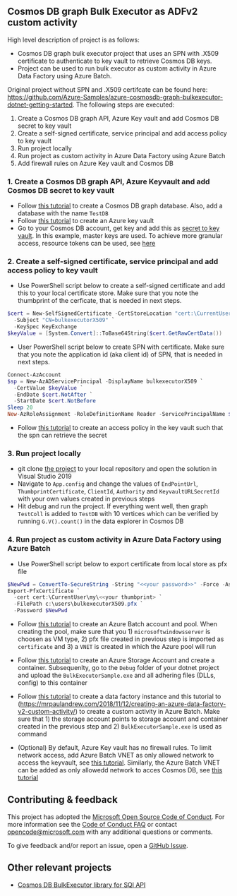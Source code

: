 ## Cosmos DB graph Bulk Executor as ADFv2 custom activity ##

High level description of project is as follows:

- Cosmos DB graph bulk executor project that uses an SPN with .X509 certificate to authenticate to key vault to retrieve Cosmos DB keys.
- Project can be used to run bulk executor as custom activity in Azure Data Factory using Azure Batch. 

Original project without SPN and .X509 certifcate can be found here: https://github.com/Azure-Samples/azure-cosmosdb-graph-bulkexecutor-dotnet-getting-started. The following steps are executed:

1. Create a Cosmos DB graph API, Azure Key vault and add Cosmos DB secret to key vault
2. Create a self-signed certificate, service principal and add access policy to key vault
3. Run project locally 
4. Run project as custom activity in Azure Data Factory using Azure Batch
5. Add firewall rules on Azure Key vault and Cosmos DB

### 1. Create a Cosmos DB graph API, Azure Keyvault and add Cosmos DB secret to key vault ###

- Follow [this tutorial](https://docs.microsoft.com/en-us/azure/cosmos-db/create-graph-dotnet#create-a-database-account) to create a Cosmos DB graph database. Also, add a database with the name `TestDB`
- Follow [this tutorial](https://docs.microsoft.com/en-us/azure/key-vault/general/quick-create-portal#create-a-vault) to create an Azure key vault
- Go to your Cosmos DB account, get key and add this as [secret to key vault](https://docs.microsoft.com/en-us/azure/key-vault/secrets/quick-create-portal#add-a-secret-to-key-vault). In this example, master keys are used. To achieve more granular access, resource tokens can be used, see [here](https://docs.microsoft.com/en-us/azure/cosmos-db/secure-access-to-data)

### 2. Create a self-signed certificate, service principal and add access policy to key vault ###

- Use PowerShell script below to create a self-signed certificate and add this to your local certificate store. Make sure that you note the thumbprint of the cerficate, that is needed in next steps.

```powershell
$cert = New-SelfSignedCertificate -CertStoreLocation "cert:\CurrentUser\My" `
  -Subject "CN=bulkexecutorX509" `
  -KeySpec KeyExchange
$keyValue = [System.Convert]::ToBase64String($cert.GetRawCertData())
```

-  User PowerShell script below to create SPN with certificate. Make sure that you note the application id (aka client id) of SPN, that is needed in next steps.

```powershell
Connect-AzAccount
$sp = New-AzADServicePrincipal -DisplayName bulkexecutorX509 `
  -CertValue $keyValue `
  -EndDate $cert.NotAfter `
  -StartDate $cert.NotBefore
Sleep 20
New-AzRoleAssignment -RoleDefinitionName Reader -ServicePrincipalName $sp.ApplicationId
```

- Follow [this tutorial](https://docs.microsoft.com/en-us/azure/key-vault/general/group-permissions-for-apps#give-the-principal-access-to-your-key-vault) to create an access policy in the key vault such that the spn can retrieve the secret

### 3. Run project locally ###

- git clone [the project](https://github.com/rebremer/azure-cosmosdb-graph-bulkexecutor-spnX509.git) to your local repository and open the solution in Visual Studio 2019
- Navigate to `App.config` and change the values of `EndPointUrl`, `ThumbprintCertificate`, `ClientId`, `Authority` and `KeyvaultURLSecretId` with your own values created in previous steps
- Hit debug and run the project. If everything went well, then graph `TestColl` is added to `TestDB` with 10 vertices which can be verified by running `G.V().count()` in the data explorer in Cosmos DB

### 4. Run project as custom activity in Azure Data Factory using Azure Batch ###

- Use PowerShell script below to export certificate from local store as pfx file

```powershell
$NewPwd = ConvertTo-SecureString -String "<<your password>>" -Force -AsPlainText
Export-PfxCertificate `
  -cert cert:\CurrentUser\my\<<your thumbprint> `
  -FilePath c:\users\bulkexecutorX509.pfx `
  -Password $NewPwd
```

- Follow [this tutorial](https://docs.microsoft.com/en-us/azure/batch/quick-create-portal#create-a-pool-of-compute-nodes) to create an Azure Batch account and pool. When creating the pool, make sure that you 1) `microsoftwindowsserver` is choosen as VM type, 2) pfx file created in previous step is imported as `certificate` and 3) a `VNET` is created in which the Azure pool will run

- Follow [this tutorial](https://docs.microsoft.com/en-us/azure/storage/blobs/storage-quickstart-blobs-portal) to create an Azure Storage Account and create a container. Subsequenlty, go to the `Debug` folder of your dotnet project and upload the `BulkExecutorSample.exe` and all adhering files (DLLs, config) to this container

- Follow [this tutorial](https://docs.microsoft.com/en-us/azure/data-factory/quickstart-create-data-factory-portal) to create a data factory instance and this tutorial to (https://mrpaulandrew.com/2018/11/12/creating-an-azure-data-factory-v2-custom-activity/) to create a custom activity in Azure Batch. Make sure that 1) the storage account points to storage account and container created in the previous step and 2) `BulkExecutorSample.exe` is used as command

- (Optional) By default, Azure Key vault has no firewall rules. To limit network access, add Azure Batch VNET as only allowed network to access the keyvault, see [this tutorial](https://docs.microsoft.com/en-us/azure/key-vault/general/network-security). Similarly, the Azure Batch VNET can be added as only allowedd network to acces Cosmos DB, see [this tutorial](https://docs.microsoft.com/en-us/azure/cosmos-db/how-to-configure-vnet-service-endpoint)

## Contributing & feedback

This project has adopted the [Microsoft Open Source Code of
Conduct](https://opensource.microsoft.com/codeofconduct/).  For more information
see the [Code of Conduct
FAQ](https://opensource.microsoft.com/codeofconduct/faq/) or contact
[opencode@microsoft.com](mailto:opencode@microsoft.com) with any additional
questions or comments.

To give feedback and/or report an issue, open a [GitHub
Issue](https://help.github.com/articles/creating-an-issue/).

## Other relevant projects

* [Cosmos DB BulkExecutor library for SQl API ](https://github.com/Azure/azure-cosmosdb-bulkexecutor-dotnet-getting-started)
